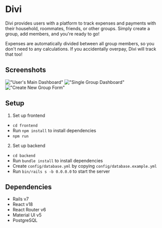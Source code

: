 # Divi
Divi provides users with a platform to track expenses and payments with their household, roommates, friends, or other groups. Simply create a group, add members, and you're ready to go! 

Expenses are automatically divided between all group members, so you don't need to any calculations. If you accidentally overpay, Divi will track that too!

## Screenshots

!["User's Main Dashboard"](https://github.com/v-lane/Divi/blob/main/docs/Screenshot%202024-04-24%20at%209.47.57%E2%80%AFAM.png?raw=true)
!["Single Group Dashboard"](https://github.com/v-lane/Divi/blob/main/docs/Screenshot%202024-04-24%20at%209.48.48%E2%80%AFAM.png?raw=true)
!["Create New Group Form"](https://github.com/v-lane/Divi/blob/main/docs/Screenshot%202024-04-24%20at%209.50.38%E2%80%AFAM.png?raw=true)


## Setup

1. Set up frontend
  - `cd frontend`
  - Run `npm install` to install dependencies
  - `npm run`

2. Set up backend
  - `cd backend`
  - Run `bundle install` to install dependencies
  - Create `config/database.yml` by copying `config/database.example.yml`
  - Run `bin/rails s -b 0.0.0.0` to start the server
  

## Dependencies
- Rails v7
- React v18
- React Router v6
- Material UI v5
- PostgreSQL




